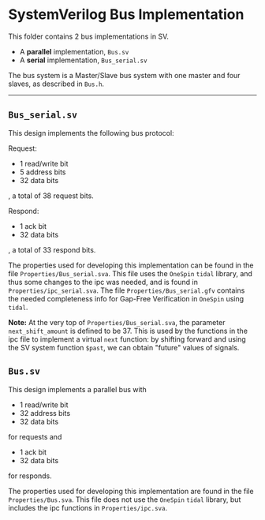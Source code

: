 SystemVerilog Bus Implementation
===

This folder contains 2 bus implementations in SV.

* A **parallel** implementation, `Bus.sv`
* A **serial** implementation, `Bus_serial.sv`

The bus system is a Master/Slave bus system with one master and four slaves, as described in `Bus.h`.

---

## `Bus_serial.sv`
This design implements the following bus protocol:

Request:

* 1 read/write bit
* 5 address bits
* 32 data bits

, a total of 38 request bits.

Respond:

* 1 ack bit
* 32 data bits

, a total of 33 respond bits.

The properties used for developing this implementation can be found in the file `Properties/Bus_serial.sva`. This file uses the `OneSpin` `tidal` library, and thus some changes to the ipc was needed, and is found in `Properties/ipc_serial.sva`. The file `Properties/Bus_serial.gfv` contains the needed completeness info for Gap-Free Verification in `OneSpin` using `tidal`.

**Note:**
At the very top of `Properties/Bus_serial.sva`, the parameter `next_shift_amount` is defined to be 37. This is used by the functions in the ipc file to implement a virtual `next` function: by shifting forward and using the SV system function `$past`, we can obtain "future" values of signals.

## `Bus.sv`
This design implements a parallel bus with

* 1 read/write bit
* 32 address bits
* 32 data bits

for requests and

* 1 ack bit
* 32 data bits

for responds.

The properties used for developing this implementation are found in the file `Properties/Bus.sva`. This file does not use the `OneSpin` `tidal` library, but includes the ipc functions in `Properties/ipc.sva`.
